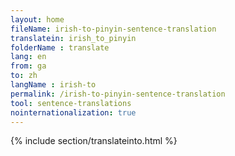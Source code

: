 ```yaml
---
layout: home
fileName: irish-to-pinyin-sentence-translation
translatein: irish_to_pinyin
folderName : translate
lang: en
from: ga
to: zh
langName : irish-to
permalink: /irish-to-pinyin-sentence-translation
tool: sentence-translations
nointernationalization: true
---
```

{% include section/translateinto.html %}
